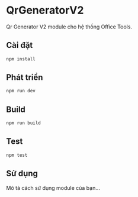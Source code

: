 # QrGeneratorV2

Qr Generator V2 module cho hệ thống Office Tools.

## Cài đặt

```bash
npm install
```

## Phát triển

```bash
npm run dev
```

## Build

```bash
npm run build
```

## Test

```bash
npm test
```

## Sử dụng

Mô tả cách sử dụng module của bạn...
